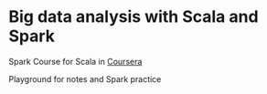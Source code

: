 # Big data analysis with Scala and Spark

Spark Course for Scala in [Coursera](https://www.coursera.org/)

Playground for notes and Spark practice